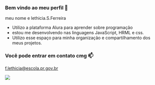 ### Bem vindo ao meu perfil 🎱

meu nome e lethicia.S.Ferreira

- Utilizo a plataforma Alura para aprender sobre programação 
- estou me desenvolvendo nas linguagens JavaScript, HRML e css.
- Utilizo esse espaço para minha organização e compartilhamento dos meus projetos.


### Você pode entrar em contato cmg 📫

f.lethicia@escola.pr.gov.br

![](![image](https://github.com/santanaleeeh/santanaleeeh/assets/149097071/9154a832-a6f2-4f59-81bf-e999b6f648bb)
)
